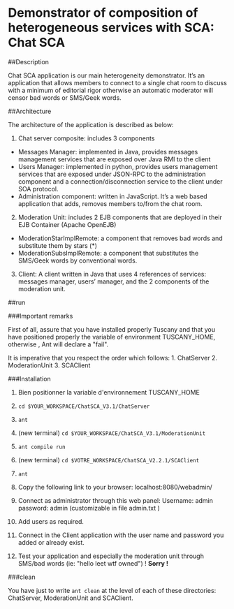Demonstrator of composition of heterogeneous services with SCA: Chat SCA
=======================================================================


##Description

Chat SCA application is our main heterogeneity demonstrator. It’s an application that allows members to connect to a single chat room to discuss with a minimum of editorial rigor otherwise an automatic moderator will censor bad words or SMS/Geek words. 

##Architecture

The architecture of the application is described as below:
1.  Chat server composite: includes 3 components
+  Messages Manager: implemented in Java, provides messages management services that are exposed over Java RMI to the client
+  Users Manager: implemented in python, provides users management services that are exposed under JSON-RPC to the administration component and a connection/disconnection service to the client under SOA protocol.
+  Administration component: written in JavaScript. It’s a web based application that adds, removes members to/from the chat room.
2.  Moderation Unit: includes 2 EJB components that are deployed in their EJB Container (Apache OpenEJB)
+  ModerationStarImplRemote: a component that removes bad words and substitute them by stars (*)
+  ModerationSubsImplRemote: a component that substitutes the SMS/Geek words by conventional words. 
3.  Client: A client written in Java that uses 4 references of services: messages manager, users’ manager, and the 2 components of the moderation unit.
 

##run

###Important remarks

First of all, assure that you have installed properly Tuscany and 
that you have positioned properly the variable of environment 
TUSCANY_HOME, otherwise , Ant will declare a "fail".

It is imperative that you respect the order which follows:
    1. ChatServer
    2. ModerationUnit
    3. SCAClient


###Installation
1. Bien positionner la variable d'environnement TUSCANY_HOME
2. `cd $YOUR_WORKSPACE/ChatSCA_V3.1/ChatServer`
3. `ant`
4. (new terminal)
`cd $YOUR_WORKSPACE/ChatSCA_V3.1/ModerationUnit`
5. `ant compile run`
6. (new terminal)
    `cd $VOTRE_WORKSPACE/ChatSCA_V2.2.1/SCAClient`
7. `ant`
8. Copy the following link to your browser:
    localhost:8080/webadmin/
9. Connect as administrator through this web panel:
    Username: admin
    password: admin
    (customizable in file admin.txt )
10. Add users as required.

11. Connect in the Client application with the user name and password you added 
    or already exist.

12. Test your application and especially the moderation unit through SMS/bad words
    (ie: "hello leet wtf owned") ! **Sorry !**

###clean

You have just to write `ant clean` at the level of each of these directories: ChatServer, ModerationUnit and SCAClient.


